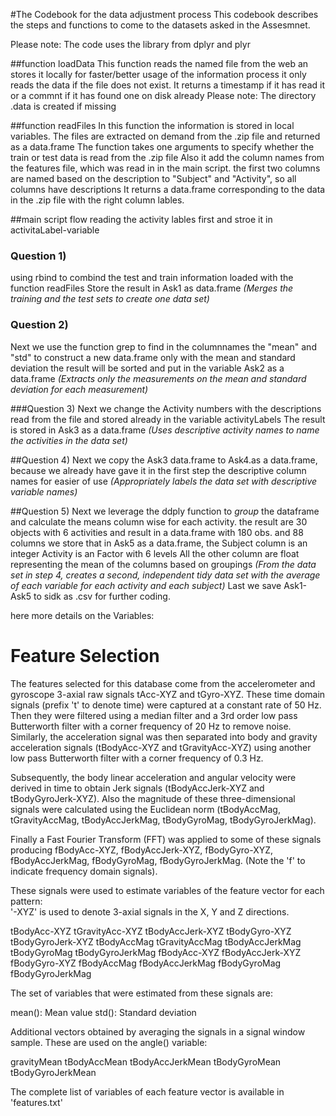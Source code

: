 #The Codebook for the data adjustment process
This codebook describes the steps and functions to come to the datasets asked in the Assesmnet.

Please note: The code uses the library from dplyr and plyr

##function loadData
This function reads the named file from the web an stores it locally for faster/better usage of the information process
it only reads the data if the file does not exist. It returns a timestamp if it has read it or a commnt if it has found one on disk already
Please note: The directory .data is created if missing

##function readFiles
In this function the information is stored in local variables. The files are extracted on demand from the .zip file and returned as a data.frame
The function takes one arguments to specify whether the train or test data is read from the .zip file
Also it add the column names from the features file, which was read in in the main script.
the first two columns are named based on the description to "Subject" and "Activity", so all columns have descriptions
It returns a data.frame corresponding to the data in the .zip file with the right column lables.

##main script flow
reading the activity lables first and stroe it in activitaLabel-variable

### Question 1)
using rbind to combind the test and train information loaded with the function readFiles
Store the result in Ask1 as data.frame *(Merges the training and the test sets to create one data set)*

### Question 2)
Next we use the function grep to find in the columnnames the "mean" and "std" to construct a new data.frame 
only with the mean and standard deviation the result will be sorted and put in the variable Ask2 as a data.frame
*(Extracts only the measurements on the mean and standard deviation for each measurement)*

###Question 3)
Next we change the Activity numbers with the descriptions read from the file and stored already in the variable activityLabels
The result is stored in Ask3 as a data.frame
*(Uses descriptive activity names to name the activities in the data set)*

##Question 4)
Next we copy the Ask3 data.frame to Ask4.as a data.frame, because we already have gave it in the first step the descriptive column names for easier of use
*(Appropriately labels the data set with descriptive variable names)*

##Question 5)
Next we leverage the ddply function to *group* the dataframe and calculate the means column wise for each activity. 
the result are 30 objects with 6 activities and result in a data.frame with 180 obs. and 88 columns
we store that in Ask5 as a data.frame, the 
  Subject column is an integer
  Activity is an Factor with 6 levels
  All the other column are float representing the mean of the columns based on groupings
*(From the data set in step 4, creates a second, independent tidy data set with the average of each variable for each activity and each subject)*
Last we save Ask1-Ask5 to sidk as .csv for further coding.

here more details on the Variables:


Feature Selection 
=================

The features selected for this database come from the accelerometer and gyroscope 3-axial raw signals tAcc-XYZ and tGyro-XYZ. These time domain signals (prefix 't' to denote time) were captured at a constant rate of 50 Hz. Then they were filtered using a median filter and a 3rd order low pass Butterworth filter with a corner frequency of 20 Hz to remove noise. Similarly, the acceleration signal was then separated into body and gravity acceleration signals (tBodyAcc-XYZ and tGravityAcc-XYZ) using another low pass Butterworth filter with a corner frequency of 0.3 Hz. 

Subsequently, the body linear acceleration and angular velocity were derived in time to obtain Jerk signals (tBodyAccJerk-XYZ and tBodyGyroJerk-XYZ). Also the magnitude of these three-dimensional signals were calculated using the Euclidean norm (tBodyAccMag, tGravityAccMag, tBodyAccJerkMag, tBodyGyroMag, tBodyGyroJerkMag). 

Finally a Fast Fourier Transform (FFT) was applied to some of these signals producing fBodyAcc-XYZ, fBodyAccJerk-XYZ, fBodyGyro-XYZ, fBodyAccJerkMag, fBodyGyroMag, fBodyGyroJerkMag. (Note the 'f' to indicate frequency domain signals). 

These signals were used to estimate variables of the feature vector for each pattern:  
'-XYZ' is used to denote 3-axial signals in the X, Y and Z directions.

tBodyAcc-XYZ
tGravityAcc-XYZ
tBodyAccJerk-XYZ
tBodyGyro-XYZ
tBodyGyroJerk-XYZ
tBodyAccMag
tGravityAccMag
tBodyAccJerkMag
tBodyGyroMag
tBodyGyroJerkMag
fBodyAcc-XYZ
fBodyAccJerk-XYZ
fBodyGyro-XYZ
fBodyAccMag
fBodyAccJerkMag
fBodyGyroMag
fBodyGyroJerkMag

The set of variables that were estimated from these signals are: 

mean(): Mean value
std(): Standard deviation


Additional vectors obtained by averaging the signals in a signal window sample. These are used on the angle() variable:

gravityMean
tBodyAccMean
tBodyAccJerkMean
tBodyGyroMean
tBodyGyroJerkMean

The complete list of variables of each feature vector is available in 'features.txt'
